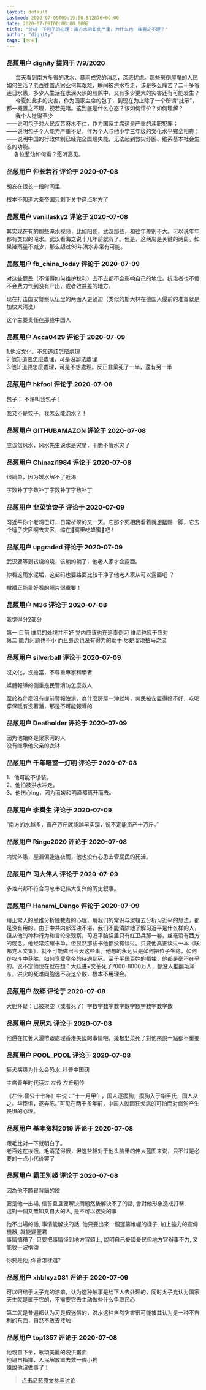 ```yaml
---
layout: default
Lastmod: 2020-07-09T00:19:08.512876+00:00
date: 2020-07-09T00:00:00.000Z
title: "分析一下包子的心理：南方水患如此严重，为什么他一味置之不理？"
author: "dignity"
tags: [水灾]
---
```



### 品葱用户 **dignity** 提问于 7/9/2020
    
      每天看到南方多省的洪水、暴雨成灾的消息，深感忧虑。那些房倒屋塌的人民如何生活？老百姓置点家业何其艰难，瞬间被洪水卷走，该是多么痛苦？二十多省连日水患，多少人生活在水深火热的煎熬中，又有多少更大的灾害还有可能发生？  
      今夏如此多的灾害，作为国家主席的包子，到现在为止除了一个所谓“批示”，都一概置之不理，视若无睹。这到底是什么心态？该如何评价？如何理解？  
      我个人觉得至少  
——说明包子对人民疾苦麻木不仁，作为国家主席这是严重的渎职犯罪；  
——说明包子个人能力严重不足，作为个人与他小学三年级的文化水平完全相称；  
——说明中国的行政体制已经完全糜烂失能，无法起到救灾纾困、维系基本社会生态的功能。  
     各位葱油如何看？愿听高见。
    
                

### 品葱用户 **仲长若谷** 评论于 2020-07-08
        
胡亥在很长一段时间里   
  
根本不知道大秦帝国只剩下关中这点地方了
        
                

### 品葱用户 **vanillasky2** 评论于 2020-07-08
        
其实现在有的那些淹水视频，比如阳朔，武汉那些，和往年差别不大。可以说年年都有类似的淹水。武汉看海之说十几年前就有了。但是，这两周是关键的两周。如果降雨量不减少，那么超过98年洪水非常有可能。
        
                

### 品葱用户 **fb_china_today** 评论于 2020-07-09
        
对这些屁民（不懂得如何维护权利）去不去都不会影响自己的地位。统治者也不傻不会费力气到没有产出，或者效益差的地方。  
  
现在打击国安警察队伍里的两面人更紧迫（类似的斯大林在德国入侵前的准备就是加快大清洗）  
  
这个主要责任在那些中国人
        
                

### 品葱用户 **Acca0429** 评论于 2020-07-09
        
1.他沒文化，不知道該怎麼處理  
2.他知道要怎麼處理，可是沒辦法處理  
3.他知道要怎麼處理，可是不想處理。反正韭菜死了一半，還有另一半
        
                

### 品葱用户 **hkfool** 评论于 2020-07-08
        
包子： 不许叫我包子！  
......  
我又不是饺子，我怎么能泡水？！
        
                

### 品葱用户 **GITHUBAMAZON** 评论于 2020-07-08
        
应该信风水，风水先生说水是灾星，干脆不管水灾了
        
                

### 品葱用户 **Chinazi1984** 评论于 2020-07-08
        
很简单，因为媛水解不了近渴  
  
字数补丁字数补丁字数补丁字数补丁
        
                

### 品葱用户 **韭菜馅饺子** 评论于 2020-07-09
        
习近平你个老鸡巴灯，日常祈翠的又一天。它那个死相我看着就想猛踢一脚，它去个锤子灾区啊去灾区，缩在🐻窝里吃蜂蜜🍯吧！
        
                

### 品葱用户 **upgraded** 评论于 2020-07-09
        
武汉要等到该烧的烧，该躺的躺了，他老人家才会露面。  
  
你看这雨水泥垢，这起码也要路面比较干净了他老人家从可以露面吧 ？  
  
撒播正能量好看的照片很重要！
        
                

### 品葱用户 **M36** 评论于 2020-07-08
        
我觉得分2部分  
  
第一 目前 维尼的处境并不好 党内应该也在追责倒习 维尼也疲于应对  
第二 能力问题也不小 而且身边也没有得力的助手 尽是溜须拍马之流
        
                

### 品葱用户 **silverball** 评论于 2020-07-09
        
沒文化，沒擔當，不尊重專家和學者  
  
媒體報導的側重是民警消防怎麼救人  
  
至於為什麼沒有提前警報洩洪，為什麼房屋一沖就垮，災民被安置得好不好，吃喝穿保暖有沒著落，那是不可能報導的
        
                

### 品葱用户 **Deatholder** 评论于 2020-07-09
        
因为他始终是梁家河的人  
没有继承他父亲的衣钵
        
                

### 品葱用户 **千年暗室一灯明** 评论于 2020-07-08
        
1、他可能不想装。  
2、他怕被洪水冲走。  
3、他伤心Ing，因为丽媛和明泽都离开而去。
        
                

### 品葱用户 **李舜生** 评论于 2020-07-09
        
“南方的水越多，亩产万斤就能越早实现，说不定能亩产十万斤。”
        
                

### 品葱用户 **Ringo2020** 评论于 2020-07-08
        
内忧外患，屋漏偏逢连夜雨，他也没有心思去管屁民的死活。
        
                

### 品葱用户 **习大伟人** 评论于 2020-07-09
        
多难兴邦不符合习总书记伟大复兴的历史叙事。
        
                

### 品葱用户 **Hanami_Dango** 评论于 2020-07-09
        
用正常人的思维分析独裁者的心理，用我们的常识与逻辑去分析习近平的想法，都是没有用的。由于中共内部浑浊不堪，我们不能清除地了解习近平是什么样的人，但从他的种种行为和言论来观察，习近平脑袋里只有红卫兵那一套，丝毫没有西方的观念。他经常炫耀书单，但显然那些书他都没有读过。只要他真正读过一本《联邦党人文集》，就不可能做出今天这些事。他想的永远只是如何把位子坐稳，如何在权斗中获胜，如何享受皇帝的待遇到死。至于平民百姓的牺牲，他都是毫不在乎的。说不定他现在就在想：大跃进+文革死了7000-8000万人，都没人推翻毛泽东，洪灾的死难同胞远不及这个数，根本不用理会。
        
                

### 品葱用户 **故郷** 评论于 2020-07-08
        
大胆怀疑：已被架空（或者死了）字数字数字数字数字数字数字数字数
        
                

### 品葱用户 **尻尻丸** 评论于 2020-07-08
        
他還在忙著大灑幣跟處理香港美國的事情吧，幾根韭菜死了對他來說一點都不重要
        
                

### 品葱用户 **POOL_POOL** 评论于 2020-07-08
        
狂犬病患为什么会恐水\_科普中国网  
  
主席青年时代读过 左传 左丘明传  
  
《左传.襄公十七年》中说：“十一月甲午，国人逐瘈狗，瘈狗入于华臣氏，国人从之。华臣惧，遂奔陈。”可见在两千多年前，中国人就因狂犬病的可怕而对疯狗产生畏惧的心理。
        
                

### 品葱用户 **基本资料2019** 评论于 2020-07-08
        
跟毛比对一下就明白了。  
老百姓在挨饿，毛清楚得很，但这些相对于他头脑里的伟大蓝图来说，只不过是必要的一点小代价罢了
        
                

### 品葱用户 **霸王別姬** 评论于 2020-07-08
        
因為他不願冒背鍋的險  
  
要是他一出場, 信誓旦旦要解決問題然後解決不了的話, 會對他形象造成打擊,   
這對一個又無知又自大的人, 是不可以接受的事  
  
他不出場的話, 事情能解決的話, 他只要出來一個運籌帷幄的樣子, 加上強力的宣傳機器, 就能變聖君  
事情搞糟了, 只要把事情怪到地方官頭上, 說明自己憂國憂民但地方官辦事不力, 又能收一波稱頌   
  
你要是他, 你會怎樣選?
        
                

### 品葱用户 **xhblxyz081** 评论于 2020-07-09
        
可以归结于太子党的洁癖，认为这种破事是给下人去处理的，同时太子党认为国家天生就是属于它的，不需要它去主动做些什么争取民心  
  
第二就是普遍都认为习是很迷信的，洪水这种自然灾害很可能被其认为是一种不吉利的东西，自然不敢去接触
        
                

### 品葱用户 **top1357** 评论于 2020-07-08
        
他親自下令，歌頌美麗的洩洪畫面  
他親自指揮，人民解放軍去救一條小狗  
誰說他沒做事了！
        
                





> [点击品葱原文参与讨论](https://pincong.rocks/question/28246)

